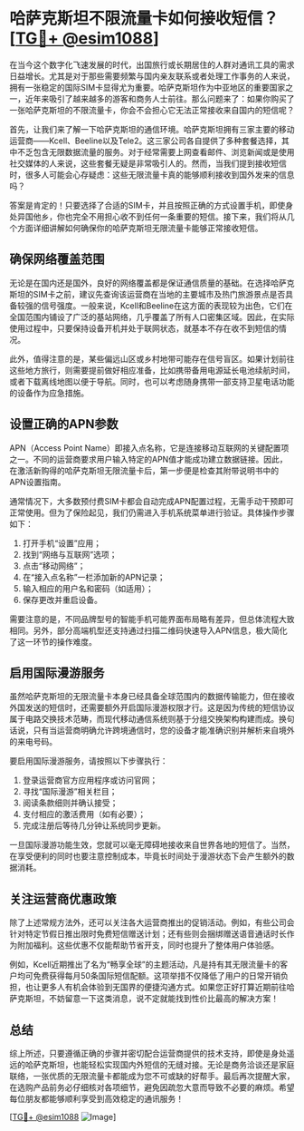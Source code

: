 # 哈萨克斯坦不限流量卡如何接收短信？[[TG💪+ @esim1088](https://t.me/s/esim1088)]

在当今这个数字化飞速发展的时代，出国旅行或长期居住的人群对通讯工具的需求日益增长。尤其是对于那些需要频繁与国内亲友联系或者处理工作事务的人来说，拥有一张稳定的国际SIM卡显得尤为重要。哈萨克斯坦作为中亚地区的重要国家之一，近年来吸引了越来越多的游客和商务人士前往。那么问题来了：如果你购买了一张哈萨克斯坦的不限流量卡，你会不会担心它无法正常接收来自国内的短信呢？

首先，让我们来了解一下哈萨克斯坦的通信环境。哈萨克斯坦拥有三家主要的移动运营商——Kcell、Beeline以及Tele2。这三家公司各自提供了多种套餐选择，其中不乏包含无限数据流量的服务。对于经常需要上网查看邮件、浏览新闻或是使用社交媒体的人来说，这些套餐无疑是非常吸引人的。然而，当我们提到接收短信时，很多人可能会心存疑虑：这些无限流量卡真的能够顺利接收到国外发来的信息吗？

答案是肯定的！只要选择了合适的SIM卡，并且按照正确的方式设置手机，即使身处异国他乡，你也完全不用担心收不到任何一条重要的短信。接下来，我们将从几个方面详细讲解如何确保你的哈萨克斯坦无限流量卡能够正常接收短信。

## 确保网络覆盖范围

无论是在国内还是国外，良好的网络覆盖都是保证通信质量的基础。在选择哈萨克斯坦的SIM卡之前，建议先查询该运营商在当地的主要城市及热门旅游景点是否具备较强的信号强度。一般来说，Kcell和Beeline在这方面的表现较为出色，它们在全国范围内铺设了广泛的基站网络，几乎覆盖了所有人口密集区域。因此，在实际使用过程中，只要保持设备开机并处于联网状态，就基本不存在收不到短信的情况。

此外，值得注意的是，某些偏远山区或乡村地带可能存在信号盲区。如果计划前往这些地方旅行，则需要提前做好相应准备，比如携带备用电源延长电池续航时间，或者下载离线地图以便于导航。同时，也可以考虑随身携带一部支持卫星电话功能的设备作为应急措施。

## 设置正确的APN参数

APN（Access Point Name）即接入点名称，它是连接移动互联网的关键配置项之一。不同的运营商要求用户输入特定的APN值才能成功建立数据链接。因此，在激活新购得的哈萨克斯坦无限流量卡后，第一步便是检查其附带说明书中的APN设置指南。

通常情况下，大多数预付费SIM卡都会自动完成APN配置过程，无需手动干预即可正常使用。但为了保险起见，我们仍需进入手机系统菜单进行验证。具体操作步骤如下：

1. 打开手机“设置”应用；
2. 找到“网络与互联网”选项；
3. 点击“移动网络”；
4. 在“接入点名称”一栏添加新的APN记录；
5. 输入相应的用户名和密码（如适用）；
6. 保存更改并重启设备。

需要注意的是，不同品牌型号的智能手机可能界面布局略有差异，但总体流程大致相同。另外，部分高端机型还支持通过扫描二维码快速导入APN信息，极大简化了这一环节的操作难度。

## 启用国际漫游服务

虽然哈萨克斯坦的无限流量卡本身已经具备全球范围内的数据传输能力，但在接收外国发送的短信时，还需要额外开启国际漫游权限才行。这是因为传统的短信协议属于电路交换技术范畴，而现代移动通信系统则基于分组交换架构构建而成。换句话说，只有当运营商明确允许跨境通信时，您的设备才能准确识别并解析来自境外的来电号码。

要启用国际漫游服务，请按照以下步骤执行：

1. 登录运营商官方应用程序或访问官网；
2. 寻找“国际漫游”相关栏目；
3. 阅读条款细则并确认接受；
4. 支付相应的激活费用（如有必要）；
5. 完成注册后等待几分钟让系统同步更新。

一旦国际漫游功能生效，您就可以毫无障碍地接收来自世界各地的短信了。当然，在享受便利的同时也要注意控制成本，毕竟长时间处于漫游状态下会产生额外的数据消耗。

## 关注运营商优惠政策

除了上述常规方法外，还可以关注各大运营商推出的促销活动。例如，有些公司会针对特定节假日推出限时免费短信赠送计划；还有些则会捆绑赠送语音通话时长作为附加福利。这些优惠不仅能帮助节省开支，同时也提升了整体用户体验感。

例如，Kcell近期推出了名为“畅享全球”的主题活动，凡是持有其无限流量卡的客户均可免费获得每月50条国际短信配额。这项举措不仅降低了用户的日常开销负担，也让更多人有机会体验到无国界的便捷沟通方式。如果您正好打算近期前往哈萨克斯坦，不妨留意一下这类消息，说不定就能找到性价比最高的解决方案！

## 总结

综上所述，只要遵循正确的步骤并密切配合运营商提供的技术支持，即使是身处遥远的哈萨克斯坦，也能轻松实现国内外短信的无缝对接。无论是商务洽谈还是家庭联络，一张优质的无限流量卡都能成为您不可或缺的好帮手。最后再次提醒大家，在选购产品前务必仔细核对各项细节，避免因疏忽大意而导致不必要的麻烦。希望每位朋友都能够顺利享受到高效稳定的通讯服务！

[[TG💪+ @esim1088](https://t.me/s/esim1088) ![Image](https://i.postimg.cc/4NQfJmqS/Snipaste-2025-05-13-00-14-12.png)]